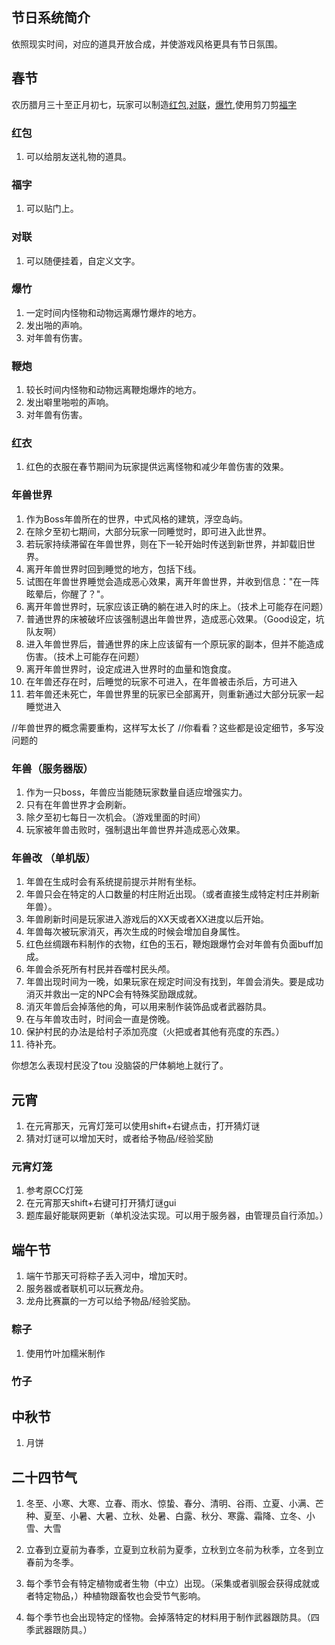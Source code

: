 ## 节日系统简介
依照现实时间，对应的道具开放合成，并使游戏风格更具有节日氛围。

## 春节
农历腊月三十至正月初七，玩家可以制造[红包](),[对联](对联)，[爆竹](爆竹),使用剪刀剪[福字](福字)

### 红包
1. 可以给朋友送礼物的道具。

### 福字
1. 可以贴门上。

### 对联
1. 可以随便挂着，自定义文字。

### 爆竹
1. 一定时间内怪物和动物远离爆竹爆炸的地方。
2. 发出啪的声响。
3. 对年兽有伤害。

### 鞭炮
1. 较长时间内怪物和动物远离鞭炮爆炸的地方。
2. 发出噼里啪啦的声响。
3. 对年兽有伤害。

### 红衣
1. 红色的衣服在春节期间为玩家提供远离怪物和减少年兽伤害的效果。

### 年兽世界
1. 作为Boss年兽所在的世界，中式风格的建筑，浮空岛屿。 
2. 在除夕至初七期间，大部分玩家一同睡觉时，即可进入此世界。
3. 若玩家持续滞留在年兽世界，则在下一轮开始时传送到新世界，并卸载旧世界。
4. 离开年兽世界时回到睡觉的地方，包括下线。
5. 试图在年兽世界睡觉会造成恶心效果，离开年兽世界，并收到信息："在一阵眩晕后，你醒了？"。
6. 离开年兽世界时，玩家应该正确的躺在进入时的床上。（技术上可能存在问题）
7. 普通世界的床被破坏应该强制退出年兽世界，造成恶心效果。（Good设定，坑队友啊）
8. 进入年兽世界后，普通世界的床上应该留有一个原玩家的副本，但并不能造成伤害。（技术上可能存在问题）
9. 离开年兽世界时，设定成进入世界时的血量和饱食度。
10. 在年兽还存在时，后睡觉的玩家不可进入，在年兽被击杀后，方可进入
11. 若年兽还未死亡，年兽世界里的玩家已全部离开，则重新通过大部分玩家一起睡觉进入

//年兽世界的概念需要重构，这样写太长了
//你看看？这些都是设定细节，多写没问题的

### 年兽（服务器版）
1. 作为一只boss，年兽应当能随玩家数量自适应增强实力。
2. 只有在年兽世界才会刷新。
3. 除夕至初七每日一次机会。（游戏里面的时间）
4. 玩家被年兽击败时，强制退出年兽世界并造成恶心效果。

### 年兽改 （单机版）
1. 年兽在生成时会有系统提前提示并附有坐标。
2. 年兽只会在特定的人口数量的村庄附近出现。（或者直接生成特定村庄并刷新年兽）。
3. 年兽刷新时间是玩家进入游戏后的XX天或者XX进度以后开始。
4. 年兽每次被玩家消灭，再次生成的时候会增加自身属性。
5. 红色丝绸跟布料制作的衣物，红色的玉石，鞭炮跟爆竹会对年兽有负面buff加成。
6. 年兽会杀死所有村民并吞噬村民头颅。
7. 年兽出现时间为一晚，如果玩家在规定时间没有找到，年兽会消失。要是成功消灭并救出一定的NPC会有特殊奖励跟成就。
8. 消灭年兽后会掉落他的角，可以用来制作装饰品或者武器防具。
9. 在与年兽攻击时，时间会一直是傍晚。
10. 保护村民的办法是给村子添加亮度（火把或者其他有亮度的东西。）
11. 待补充。

你想怎么表现村民没了tou
没脑袋的尸体躺地上就行了。



## 元宵
1. 在元宵那天，元宵灯笼可以使用shift+右键点击，打开猜灯谜
2. 猜对灯谜可以增加天时，或者给予物品/经验奖励

### 元宵灯笼
1. 参考原CC灯笼
2. 在元宵那天shift+右键可打开猜灯谜gui
3. 题库最好能联网更新（单机没法实现。可以用于服务器，由管理员自行添加。）

## 端午节
1. 端午节那天可将粽子丢入河中，增加天时。
2. 服务器或者联机可以玩赛龙舟。
3. 龙舟比赛赢的一方可以给予物品/经验奖励。

### 粽子
1. 使用竹叶加糯米制作

### 竹子

## 中秋节
1. 月饼


## 二十四节气

1. 冬至、小寒、大寒、立春、雨水、惊蛰、春分、清明、谷雨、立夏、小满、芒种、夏至、小暑、大暑、立秋、处暑、白露、秋分、寒露、霜降、立冬、小雪、大雪

2. 立春到立夏前为春季，立夏到立秋前为夏季，立秋到立冬前为秋季，立冬到立春前为冬季。

3. 每个季节会有特定植物或者生物（中立）出现。（采集或者驯服会获得成就或者特定物品，）种植物跟畜牧也会受节气影响。

4. 每个季节也会出现特定的怪物。会掉落特定的材料用于制作武器跟防具。（四季武器跟防具。）





